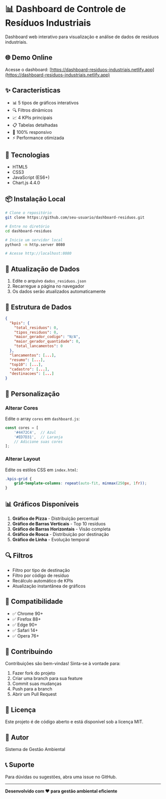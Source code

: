 # 📊 Dashboard de Controle de Resíduos Industriais

Dashboard web interativo para visualização e análise de dados de resíduos industriais.

## 🌐 Demo Online

Acesse o dashboard: [https://dashboard-residuos-industriais.netlify.app](https://dashboard-residuos-industriais.netlify.app)

## ✨ Características

- 📊 5 tipos de gráficos interativos
- 🔍 Filtros dinâmicos
- 📈 4 KPIs principais
- 📋 Tabelas detalhadas
- 📱 100% responsivo
- ⚡ Performance otimizada

## 🚀 Tecnologias

- HTML5
- CSS3
- JavaScript (ES6+)
- Chart.js 4.4.0

## 📦 Instalação Local

```bash
# Clone o repositório
git clone https://github.com/seu-usuario/dashboard-residuos.git

# Entre no diretório
cd dashboard-residuos

# Inicie um servidor local
python3 -m http.server 8080

# Acesse http://localhost:8080
```

## 🔄 Atualização de Dados

1. Edite o arquivo `dados_residuos.json`
2. Recarregue a página no navegador
3. Os dados serão atualizados automaticamente

## 📝 Estrutura de Dados

```json
{
  "kpis": {
    "total_residuos": 0,
    "tipos_residuos": 0,
    "maior_gerador_codigo": "N/A",
    "maior_gerador_quantidade": 0,
    "total_lancamentos": 0
  },
  "lancamentos": [...],
  "resumo": [...],
  "top10": [...],
  "cadastro": [...],
  "destinacoes": [...]
}
```

## 🎨 Personalização

### Alterar Cores

Edite o array `cores` em `dashboard.js`:

```javascript
const cores = [
    '#4472C4',  // Azul
    '#ED7D31',  // Laranja
    // Adicione suas cores
];
```

### Alterar Layout

Edite os estilos CSS em `index.html`:

```css
.kpis-grid {
    grid-template-columns: repeat(auto-fit, minmax(250px, 1fr));
}
```

## 📊 Gráficos Disponíveis

1. **Gráfico de Pizza** - Distribuição percentual
2. **Gráfico de Barras Verticais** - Top 10 resíduos
3. **Gráfico de Barras Horizontais** - Visão completa
4. **Gráfico de Rosca** - Distribuição por destinação
5. **Gráfico de Linha** - Evolução temporal

## 🔍 Filtros

- Filtro por tipo de destinação
- Filtro por código de resíduo
- Recálculo automático de KPIs
- Atualização instantânea de gráficos

## 📱 Compatibilidade

- ✅ Chrome 90+
- ✅ Firefox 88+
- ✅ Edge 90+
- ✅ Safari 14+
- ✅ Opera 76+

## 🤝 Contribuindo

Contribuições são bem-vindas! Sinta-se à vontade para:

1. Fazer fork do projeto
2. Criar uma branch para sua feature
3. Commit suas mudanças
4. Push para a branch
5. Abrir um Pull Request

## 📄 Licença

Este projeto é de código aberto e está disponível sob a licença MIT.

## 👥 Autor

Sistema de Gestão Ambiental

## 📞 Suporte

Para dúvidas ou sugestões, abra uma issue no GitHub.

---

**Desenvolvido com ❤️ para gestão ambiental eficiente**

